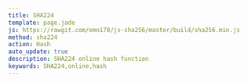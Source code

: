 ```yaml
---
title: SHA224
template: page.jade
js: https://rawgit.com/emn178/js-sha256/master/build/sha256.min.js
method: sha224
action: Hash
auto_update: true
description: SHA224 online hash function
keywords: SHA224,online,hash
---
```

